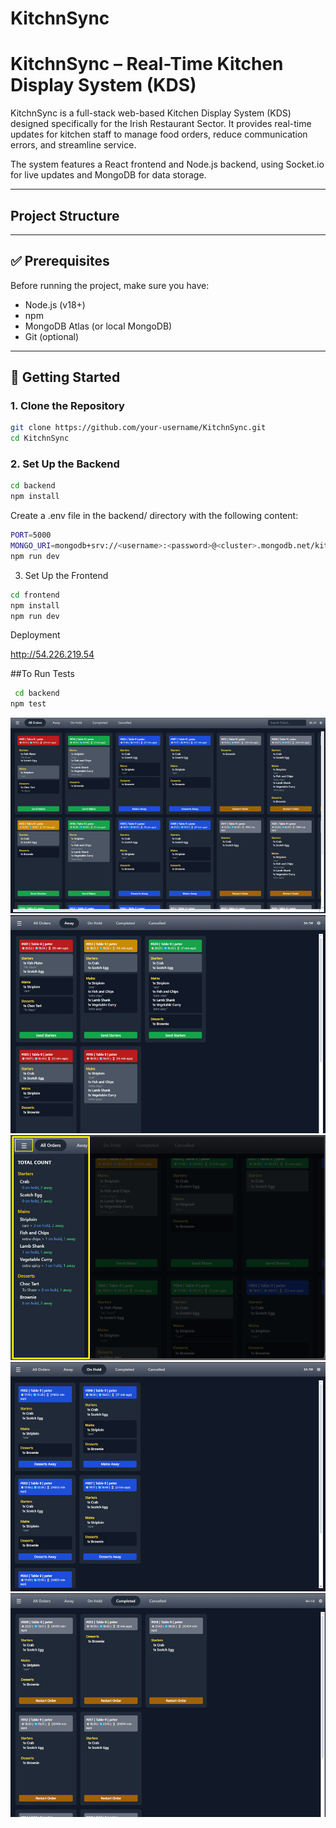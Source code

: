# KitchnSync


#  KitchnSync – Real-Time Kitchen Display System (KDS)

KitchnSync is a full-stack web-based Kitchen Display System (KDS) designed specifically for the Irish Restaurant Sector. It provides real-time updates for kitchen staff to manage food orders, reduce communication errors, and streamline service.

The system features a React frontend and Node.js backend, using Socket.io for live updates and MongoDB for data storage.

---

## Project Structure

---

## ✅ Prerequisites

Before running the project, make sure you have:

- Node.js (v18+)
- npm
- MongoDB Atlas (or local MongoDB)
- Git (optional)

---

## 🚀 Getting Started

### 1. Clone the Repository

```bash
git clone https://github.com/your-username/KitchnSync.git
cd KitchnSync
```
### 2.  Set Up the Backend
```bash
cd backend
npm install
```
Create a .env file in the backend/ directory with the following content:
```bash
PORT=5000
MONGO_URI=mongodb+srv://<username>:<password>@<cluster>.mongodb.net/kitchnsync
npm run dev 
```
3. Set Up the Frontend
```bash
cd frontend
npm install
npm run dev
```

 Deployment

 http://54.226.219.54

 ##To Run Tests
```bash
 cd backend
npm test
```

![alt text](image.png)
![alt text](image-1.png)
![alt text](image-2.png)
![alt text](image-3.png)
![alt text](image-4.png)